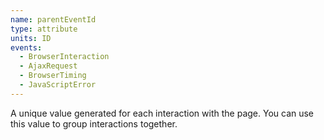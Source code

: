 ```yaml
---
name: parentEventId
type: attribute
units: ID
events:
  - BrowserInteraction
  - AjaxRequest
  - BrowserTiming
  - JavaScriptError
---
```


A unique value generated for each interaction with the page. You can use this value to group interactions together.
